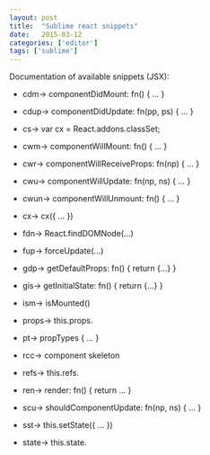 ```yaml
---
layout: post
title:  "Sublime react snippets"
date:   2015-03-12
categories: ['editor']
tags: ['sublime']
---
```


Documentation of available snippets (JSX):

* cdm→  componentDidMount: fn() { ... }

* cdup→  componentDidUpdate: fn(pp, ps) { ... }

* cs→  var cx = React.addons.classSet;

* cwm→  componentWillMount: fn() { ... }

* cwr→  componentWillReceiveProps: fn(np) { ... }

* cwu→  componentWillUpdate: fn(np, ns) { ... }

* cwun→  componentWillUnmount: fn() { ... }

* cx→  cx({ ... })

* fdn→  React.findDOMNode(...)

* fup→  forceUpdate(...)

* gdp→  getDefaultProps: fn() { return {...} }

* gis→  getInitialState: fn() { return {...} }

* ism→  isMounted()

* props→  this.props.

* pt→  propTypes { ... }

* rcc→  component skeleton

* refs→  this.refs.

* ren→  render: fn() { return ... }

* scu→  shouldComponentUpdate: fn(np, ns) { ... }

* sst→  this.setState({ ... })

* state→  this.state.
